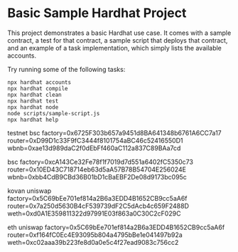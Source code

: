 # Basic Sample Hardhat Project

This project demonstrates a basic Hardhat use case. It comes with a sample contract, a test for that contract, a sample script that deploys that contract, and an example of a task implementation, which simply lists the available accounts.

Try running some of the following tasks:

```shell
npx hardhat accounts
npx hardhat compile
npx hardhat clean
npx hardhat test
npx hardhat node
node scripts/sample-script.js
npx hardhat help
```


testnet bsc
factory=0x6725F303b657a9451d8BA641348b6761A6CC7a17 
router=0xD99D1c33F9fC3444f8101754aBC46c52416550D1
wbnb=0xae13d989daC2f0dEbFf460aC112a837C89BAa7cd

bsc
factory=0xcA143Ce32Fe78f1f7019d7d551a6402fC5350c73
router=0x10ED43C718714eb63d5aA57B78B54704E256024E
wbnb=0xbb4CdB9CBd36B01bD1cBaEBF2De08d9173bc095c

kovan uniswap
factory=0x5C69bEe701ef814a2B6a3EDD4B1652CB9cc5aA6f 
router=0x7a250d5630B4cF539739dF2C5dAcb4c659F2488D
weth=0xd0A1E359811322d97991E03f863a0C30C2cF029C

eth uniswap
factory=0x5C69bEe701ef814a2B6a3EDD4B1652CB9cc5aA6f 
router=0xf164fC0Ec4E93095b804a4795bBe1e041497b92a
weth=0xc02aaa39b223fe8d0a0e5c4f27ead9083c756cc2